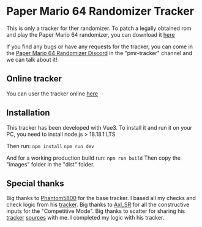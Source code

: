 # Paper Mario 64 Randomizer Tracker

This is only a tracker for ther randomizer. To patch a legally obtained rom and play the Paper Mario 64 randomizer, you can download it [here](https://pm64randomizer.com/)

If you find any bugs or have any requests for the tracker, you can come in the [Paper Mario 64 Randomizer Discord](https://discord.gg/4Z5G69ZNJg) in the "pmr-tracker" channel and we can talk about it!

## Online tracker

You can user the tracker online [here](https://pm64r-tracker.mryami.com/)

## Installation

This tracker has been developed with Vue3. To install it and run it on your PC, you need to install node.js > 18.18.1 LTS

Then run: 
`npm install`
`npm run dev`

And for a working production build run:
`npm run build`
Then copy the "images" folder in the "dist" folder.

## Special thanks

Big thanks to [Phantom5800](https://www.twitch.tv/phantom5800) for the base tracker. I based all my checks and check logic from his [tracker](https://pmr-tracker.phantom-games.com/).
Big thanks to [Axl_SR](https://www.twitch.tv/axl_sr) for all the constructive inputs for the "Competitive Mode".
Big thanks to scatter for sharing his [tracker](https://pmr-tracker-vue-production.up.railway.app/) [sources](https://github.com/christianlegge/pmr-tracker-vue) with me. I completed my logic with his tracker.